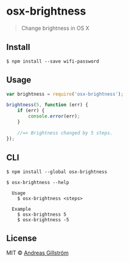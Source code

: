 # osx-brightness
> Change brightness in OS X


## Install

```
$ npm install --save wifi-password
```


## Usage

```js
var brightness = require('osx-brightness');

brightness(5, function (err) {
	if (err) {
		console.error(err);
	}

	//=> Brightness changed by 5 steps.
});
```


## CLI

```
$ npm install --global osx-brightness
```

```
$ osx-brightness --help

  Usage
  	$ osx-brightness <steps>

  Example
  	$ osx-brightness 5
  	$ osx-brightness -5
```


## License

MIT © [Andreas Gillström](https://github.com/gillstrom)
